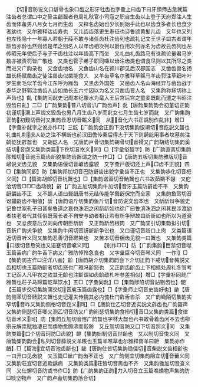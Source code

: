 <!-- { "loadSidebar": true } -->
　　【切音防说文口龂骨也象口齿之形牙牡齿也字彚上曰齿下曰牙顔师古急就篇注齿者总谓口中之骨主齰齧者也周礼秋官小司寇之职自生齿以上登于天府郑注人生齿而体备男八月女七月而生齿　又释名齿始也少长别始乎此也以齿食多者长也食少者幼也　又尔雅释诂齿寿也　又儿齿齿落更生寿征也诗鲁颂黄髪儿齿　又年也又列也左传隐十一年寡人若朝于薛不敢与诸任齿杜注齿列也疏礼记文王世子曰古者谓年龄齿亦龄也然则齿是年之别名人以年齿相次列以爵位用次列亦名为齿故云齿列也左传昭元年使后子与子干齿杜注以年齿高下而坐　又礼曲礼齿路马有诛疏论量君马岁数亦被责罚皆广敬也　又类也管子弟子职同嗛以齿注齿类也谓食尽则以其所尽之类而进又广韵录也　又金齿地名　又鱼齿山名在颍川郡见后汉郡国志　又凿齿兽名扬雄长杨赋凿齿之徒注兽齿似凿能食人　又羊齿草名尔雅释草緜马羊齿郭注草细叶叶罗生而毛似羊齿今江东呼为雁齿　又黒齿外国姓　又凿齿人名山海经羿与凿齿战于寿华之野郭注凿齿人齿如凿长五六寸因以为名又习凿齿晋人名　又集韵称拯切称上声齿也】齓【集韵同龀史记周本纪漦水为鼋入王后宫后宫之童妾既齓而遭之韦昭注毁齿曰齓】二□【广韵集韵普八切音汃广韵齿声】龀【唐韵集韵韵会初堇切正韵初谨切瀙上声説文毁齿也男八月生齿八岁而龀女七月生齿七岁而龀　又广韵集韵正韵初觐切音衬又集韵丑忍切音辴义同　从音化六书正譌别作齓非】增□【字彚补龀字之讹亦作□】三龁【广韵韵会正韵下没切集韵恨竭切音纥説文齧也礼曲礼削庶人龁之注不横断也前汉田儋传秦后得志于天下则齮龁用事者坟墓矣注齮龁犹齚齧也　又胡龁人名　又唐韵戸骨切集韵胡骨切音搰又广韵胡结切集韵奚结切音缬又集韵类篇下扢切音扢义同】□【字彚俗齧字】防【广韵直离切集韵陈知切音驰玉篇齿龂貌集韵齿齧谓之防一作□】□【唐韵五板切集韵雅版切音嵃说文齿见貌　又集韵语偃切音巘齿露貌　又字彚戸版切还上声□齿不正貌】四□【集韵同齞】防【集韵邦加切音巴防齖齿出貌字彚齿不正也　又集韵歩化切音杷义同】□【篇海胡郎切音杭齧也】□【集韵诺盍切音魶齧也六书故茹嚼不辍　又庀洽切音□□□齿动貌】齖【广韵五加切集韵牛加切音牙玉篇防齖齿不平　又集韵齖齵齿不正　又不聼人语曰聱齖唐书元结传能学聱齖保宗而全家　又集韵鱼驾切音讶齰齖齿不相値】龂【唐韵语斤切集韵鱼斤切音防说文齿本也　又龂龂辩争貌史记鲁世家孔子曰甚矣鲁道之衰也洙泗之闲龂龂如也徐广曰鲁滨洙泗之闲其民涉渡幼者扶老者代其任俗既薄长者不自安与幼者相让若有所争辩故曰龂龂如也所以为道衰也　又忿疾意后汉刘向传朝臣龂龂　又正韵龂齿根肉　又广韵宜引切集韵拟引切音釿广韵犬争貌　又集韵牛闲切音訮龂龂争讼也　又口谨切音赾口上肉　又类篇语近切音听义同又集韵忍善切音蹨笑也　又苦本切音梱齿见貌一曰齧也　又集韵类篇口很切音恳笑也又语蹇切音巘义同】
　　【别作□□】防【广韵集韵巨禁切音噤玉篇舌病广韵牛舌下病又广雅防悼怜急哀也　又字彚巨今切音琴义同　一作】□【集韵防古作□注详八画】齘【唐韵胡介切集韵韵会下介切正韵下戒切音械説文齿相切也玉篇防齘者切齿怒也广雅冯齘怒也　又正韵齿齘齿上下相抵处周礼冬官考工记函人凡甲衣之欲其无齘也注齘谓如齿齘疏札叶参差相似】增□【字彚补同龁广雅齧也荘子马蹄篇龁草饮水】五□【字彚同龀】□【集韵陟陷切音詀剔齿也】龅【玉篇步交切集韵蒲交切音庖玉篇齿露也】□【字彚师止切音史齿好也】齚【唐韵侧革切音赜説文齧也史记灌夫传魏其必内愧杜门齚舌自杀　又广韵锄陌切集韵实窄切音咋又集韵侧格切音迮义同】□【唐韵仕乙切音近实説文齚齿也广韵齧声　又集韵侧瑟切音唧又测乙切音防又广韵崱瑟切集韵食栉切音□又集韵类篇食律切音术义同】防【集韵丘加切音愘广韵齧也字林大齧也六书故骨着齿闲不去也柳宗元解祟赋独凄已而燠物愈腾沸而骹防　又丘驾切音防又口下切音跒义同　又集韵类篇口个切音珂防□齿貌】齛【集韵始制切音世齝也　又以制切音曳义同　又唐韵集韵韵会私列切音薛説文羊粻也玉篇羊噍草也尔雅释兽羊曰齛　集韵亦作齥】□【篇海宜切音池齿龂也】龇【唐韵仕皆切集韵锄佳切音柴説文齿相齘也一曰开口见齿貌　又玉篇□龇广韵齿不正也　又广韵侧宜切集韵阻宜切音葘义同　又集韵荘宜切音近欺龋病　又集韵类篇荘皆切音斋齿不齐　又集韵锄加切音查义同　又仕懈切音防或书作□】防【广韵集韵正韵力入切音立玉篇噍燥物声集韵防□啖坚物声　又广韵卢盍切集韵落合切】
